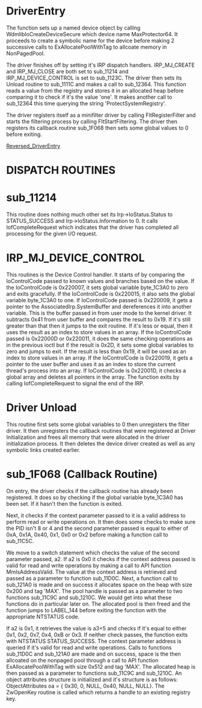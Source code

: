 # DriverEntry
The function sets up a named device object by calling WdmlibIoCreateDeviceSecure which device name MaxProtector64. It proceeds to create a symbolic name for the device before making 2 successive calls to ExAllocatePoolWithTag to allcoate memory in NonPagedPool.

The driver finishes off by setting it's IRP dispatch handlers. IRP_MJ_CREATE and IRP_MJ_CLOSE are both set to sub_11214 and IRP_MJ_DEVICE_CONTROL is set to sub_1123C. The driver then sets its Unload routine to sub_1111C and makes a call to sub_12364. This function reads a value from the registry and stores it in an allocated heap before comparing it to check if it's the value 'one'. It makes another call to sub_12364 this time querying the string 'ProtectSystemRegistry'. 

The driver registers itself as a minifilter driver by calling FltRegisterFilter and starts the filtering process  by calling FltStartFiltering. The driver then registers its callback routine sub_1F068 then sets some global values to 0 before exiting.

[Reversed_DriverEntry](DriverEntry_Reversed.c)

# DISPATCH ROUTINES
# sub_11214
This routine does nothing much other set its Irp->IoStatus.Status to STATUS_SUCCESS and Irp->IoStatus.Information to 0. It calls IofCompleteRequest which indicates that the driver has completed all processing for the given I/O request.

# IRP_MJ_DEVICE_CONTROL
This routines is the Device Control handler. It starts of by comparing the IoControlCode passed to known values and branches based on the value. If the IoControlCode is 0x220007, it sets global variable byte_1C3A0 to zero and exits gracefully. If the IoControlCode is 0x220015, it also sets the global variable byte_1C3A0 to one. If IoControlCode passed is 0x220009, it gets a pointer to the AssociatedIrp.SystemBuffer and dereferences it into another variable. This is the buffer passed in from user mode to the kernel driver. It subtracts 0x41 from user buffer and compares the result to 0x19. If it's still greater than that then it jumps to the exit routine. If it's less or equal, then it uses the result as an index to store values in an array. If the IoControlCode passed is 0x22000D or 0x220011, it does the same checking operations as in the previous ioctl but if the result is 0x2D, it sets some global variables to zero and jumps to exit. If the result is less than 0x19, it will be used as an index to store values in an array. If the IoControlCode is 0x220019, it gets a pointer to the user buffer and uses it as an index to store the current thread's process into an array. If IoControlCode is 0x22001D, it checks a global array and deletes all pointers in the array. The function exits by calling IofCompleteRequest to signal the end of the IRP.

# Driver Unload
This routine first sets some global variables to 0 then unregisters the filter driver. It then unregisters the callback routines that were registered at Driver Initialization and frees all memory that were allocated in the driver initialization process. It then deletes the device driver created as well as any symbolic links created earlier.

# sub_1F068 (Callback Routine)

On entry, the driver checks if the callback routine has already been registered. It does so by checking if the global variable byte_1C3A0 has been set. If it hasn't then the function is exited.

Next, it checks if the context parameter passed to it is a valid address to perform read or write operations on. It then does some checks to make sure the PID isn't 8 or 4 and the second parameter passed is equal to either of 0xA, 0x1A, 0x40, 0x1, 0x0 or 0x2 before making a function call to sub_11C5C.

We move to a switch statement which checks the value of the second parameter passed, a2. If a2 is 0x0 it checks if the context address passed is valid for read and write operations by making a call to API function MmIsAddressValid.
The value at the context address is retrieved and passed as a parameter to function sub_11D0C. Next, a function call to sub_121A0 is made and on success it allocates space on the heap with size 0x200 and tag 'MAX'. The pool handle is passed as a parameter to two functions sub_11C9C and sub_1210C. We would get into what these functions do in particular later on. The allocated pool is then freed and the function jumps to LABEL_144 before exiting the function with the appropriate NTSTATUS code.

If a2 is 0x1, it retrieves the value is a3+5 and checks if it's equal to either 0x1, 0x2, 0x7, 0x4, 0xB or 0x3. If neither check passes, the function exits with NTSTATUS STATUS_SUCCESS. The context parameter address is queried if it's valid for read and write operations. Calls to functions sub_11D0C and sub_121A0 are made and on success, space is the then allcoated on the nonpaged pool through a call to API function ExAllocatePoolWithTag with size 0x512 and tag 'MAX'. The allocated heap is then passed as a parameter to functions sub_11C9C and sub_1210C. An object attributes structure is initialized and it's structure is as follows: ObjectAttributes oa = { 0x30, 0, NULL, 0x40, NULL, NULL}.
The ZwOpenKey routine is called which returns a handle to an existing registry key. 